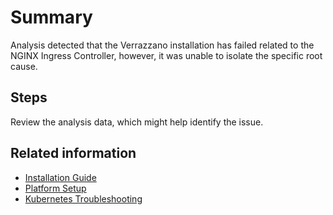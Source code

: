 # Summary
Analysis detected that the Verrazzano installation has failed related to the NGINX Ingress Controller, however, it was unable to isolate the specific root cause.

## Steps

Review the analysis data, which might help identify the issue.

## Related information
* [Installation Guide](https://verrazzano.io/docs/setup/install/installation/)
* [Platform Setup](https://verrazzano.io/docs/setup/platforms/)
* [Kubernetes Troubleshooting](https://kubernetes.io/docs/tasks/debug-application-cluster/troubleshooting/)
